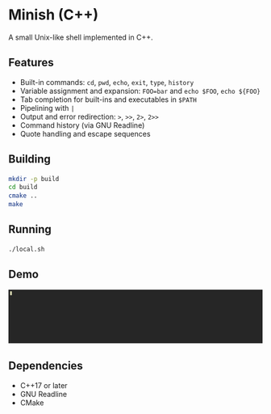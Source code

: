 
# Minish (C++)

A small Unix-like shell implemented in C++.

## Features

- Built-in commands: `cd`, `pwd`, `echo`, `exit`, `type`, `history`
- Variable assignment and expansion: `FOO=bar` and `echo $FOO`, `echo ${FOO}`
- Tab completion for built-ins and executables in `$PATH`
- Pipelining with `|`
- Output and error redirection: `>`, `>>`, `2>`, `2>>`
- Command history (via GNU Readline)
- Quote handling and escape sequences

## Building

```bash
mkdir -p build
cd build
cmake ..
make
````

## Running

```bash
./local.sh
```

## Demo
![Minish Demo](assets/minish.gif)

## Dependencies

* C++17 or later
* GNU Readline
* CMake
